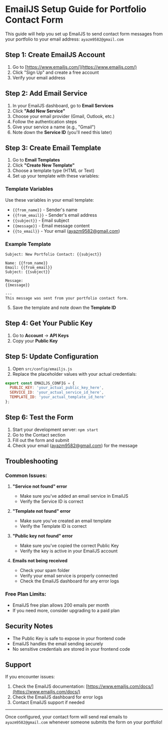 # EmailJS Setup Guide for Portfolio Contact Form

This guide will help you set up EmailJS to send contact form messages from your portfolio to your email address: `ayazm9582@gmail.com`

## Step 1: Create EmailJS Account

1. Go to [https://www.emailjs.com/](https://www.emailjs.com/)
2. Click "Sign Up" and create a free account
3. Verify your email address

## Step 2: Add Email Service

1. In your EmailJS dashboard, go to **Email Services**
2. Click **"Add New Service"**
3. Choose your email provider (Gmail, Outlook, etc.)
4. Follow the authentication steps
5. Give your service a name (e.g., "Gmail")
6. Note down the **Service ID** (you'll need this later)

## Step 3: Create Email Template

1. Go to **Email Templates**
2. Click **"Create New Template"**
3. Choose a template type (HTML or Text)
4. Set up your template with these variables:

### Template Variables
Use these variables in your email template:
- `{{from_name}}` - Sender's name
- `{{from_email}}` - Sender's email address
- `{{subject}}` - Email subject
- `{{message}}` - Email message content
- `{{to_email}}` - Your email (ayazm9582@gmail.com)

### Example Template
```
Subject: New Portfolio Contact: {{subject}}

Name: {{from_name}}
Email: {{from_email}}
Subject: {{subject}}

Message:
{{message}}

---
This message was sent from your portfolio contact form.
```

5. Save the template and note down the **Template ID**

## Step 4: Get Your Public Key

1. Go to **Account** → **API Keys**
2. Copy your **Public Key**

## Step 5: Update Configuration

1. Open `src/config/emailjs.js`
2. Replace the placeholder values with your actual credentials:

```javascript
export const EMAILJS_CONFIG = {
  PUBLIC_KEY: 'your_actual_public_key_here',
  SERVICE_ID: 'your_actual_service_id_here',
  TEMPLATE_ID: 'your_actual_template_id_here'
};
```

## Step 6: Test the Form

1. Start your development server: `npm start`
2. Go to the Contact section
3. Fill out the form and submit
4. Check your email (ayazm9582@gmail.com) for the message

## Troubleshooting

### Common Issues:

1. **"Service not found" error**
   - Make sure you've added an email service in EmailJS
   - Verify the Service ID is correct

2. **"Template not found" error**
   - Make sure you've created an email template
   - Verify the Template ID is correct

3. **"Public key not found" error**
   - Make sure you've copied the correct Public Key
   - Verify the key is active in your EmailJS account

4. **Emails not being received**
   - Check your spam folder
   - Verify your email service is properly connected
   - Check the EmailJS dashboard for any error logs

### Free Plan Limits:

- EmailJS free plan allows 200 emails per month
- If you need more, consider upgrading to a paid plan

## Security Notes

- The Public Key is safe to expose in your frontend code
- EmailJS handles the email sending securely
- No sensitive credentials are stored in your frontend code

## Support

If you encounter issues:
1. Check the EmailJS documentation: [https://www.emailjs.com/docs/](https://www.emailjs.com/docs/)
2. Check the EmailJS dashboard for error logs
3. Contact EmailJS support if needed

---

Once configured, your contact form will send real emails to `ayazm9582@gmail.com` whenever someone submits the form on your portfolio!

